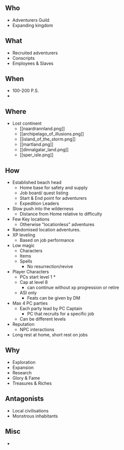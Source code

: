 ## Who
* Adventurers Guild
* Expanding kingdom
## What
* Recruited adventurers
* Conscripts
* Employees & Slaves
## When
* 100-200 P.S.
* 
## Where
* Lost continent
	* [[naardrannland.png]]
	* [[archipelago_of_illusions.png]]
	* [[island_of_the_storm.png]]
	* [[martland.png]]
	* [[dinnalgalar_land.png]]
	* [[sper_isle.png]]
## How
* Established beach head
	* Home base for safety and supply
	* Job board/ quest listing
	* Start & End point for adventurers
	* Expedition Leaders
* Slow push into the wilderness
	* Distance from Home relative to difficulty
* Few Key locations
	* Otherwise "locationless" adventures
* Randomised location adventures.
* XP leveling
	* Based on job performance
* Low magic
	* Characters
	* Items
	* Spells
		* No resurrection/revive
* Player Characters
	* PCs start level 1
		* 
	* Cap at level 8
		* can continue without xp progression or retire
	* ASI only
		* Feats can be given by DM
* Max 4 PC parties
	* Each party lead by PC Captain
		* PC that recruits for a specific job
	* Can be different levels
* Reputation
	* NPC interactions
* Long rest at home, short rest on jobs
## Why
* Exploration
* Expansion
* Research
* Glory & Fame
* Treasures & Riches
## Antagonists
* Local civilisations
* Monstrous inhabitants
## Misc
* 